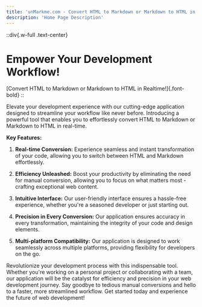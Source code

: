 ```yaml
---
title: 'unMarkme.com - Convert HTML to Markdown or Markdown to HTML in Realtime!'
description: 'Home Page Description'
---
```


::div{.w-full .text-center}

# Empower Your Development Workflow!

[Convert HTML to Markdown or Markdown to HTML in Realtime!]{.font-bold}
::

Elevate your development experience with our cutting-edge application designed to streamline your workflow like never before. Introducing a powerful tool that enables you to effortlessly convert HTML to Markdown or Markdown to HTML in real-time.

**Key Features:**

1. **Real-time Conversion:** Experience seamless and instant transformation of your code, allowing you to switch between HTML and Markdown effortlessly.

2. **Efficiency Unleashed:** Boost your productivity by eliminating the need for manual conversion, allowing you to focus on what matters most - crafting exceptional web content.

3. **Intuitive Interface:** Our user-friendly interface ensures a hassle-free experience, whether you're a seasoned developer or just starting out.

4. **Precision in Every Conversion:** Our application ensures accuracy in every transformation, maintaining the integrity of your code and design elements.

5. **Multi-platform Compatibility:** Our application is designed to work seamlessly across multiple platforms, providing flexibility for developers on the go.

Revolutionize your development process with this indispensable tool. Whether you're working on a personal project or collaborating with a team, our application will be the catalyst for efficiency and precision in your web development journey. Say goodbye to tedious manual conversions and hello to a faster, more streamlined workflow. Get started today and experience the future of web development!
